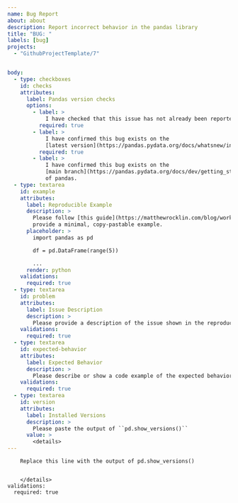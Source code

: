 ```yaml
---
name: Bug Report
about: about
description: Report incorrect behavior in the pandas library
title: "BUG: "
labels: [bug]
projects: 
  - "GithubProjectTemplate/7"


body:
  - type: checkboxes
    id: checks
    attributes:
      label: Pandas version checks
      options:
        - label: >
            I have checked that this issue has not already been reported.
          required: true
        - label: >
            I have confirmed this bug exists on the
            [latest version](https://pandas.pydata.org/docs/whatsnew/index.html) of pandas.
          required: true
        - label: >
            I have confirmed this bug exists on the
            [main branch](https://pandas.pydata.org/docs/dev/getting_started/install.html#installing-the-development-version-of-pandas)
            of pandas.
  - type: textarea
    id: example
    attributes:
      label: Reproducible Example
      description: >
        Please follow [this guide](https://matthewrocklin.com/blog/work/2018/02/28/minimal-bug-reports) on how to
        provide a minimal, copy-pastable example.
      placeholder: >
        import pandas as pd

        df = pd.DataFrame(range(5))

        ...
      render: python
    validations:
      required: true
  - type: textarea
    id: problem
    attributes:
      label: Issue Description
      description: >
        Please provide a description of the issue shown in the reproducible example.
    validations:
      required: true
  - type: textarea
    id: expected-behavior
    attributes:
      label: Expected Behavior
      description: >
        Please describe or show a code example of the expected behavior.
    validations:
      required: true
  - type: textarea
    id: version
    attributes:
      label: Installed Versions
      description: >
        Please paste the output of ``pd.show_versions()``
      value: >
        <details>
---
```


        Replace this line with the output of pd.show_versions()


        </details>
    validations:
      required: true
